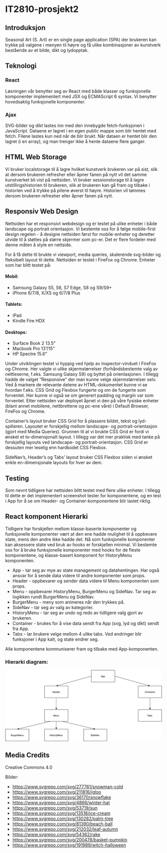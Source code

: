 # IT2810-prosjekt2

## Introduksjon
Seasonal Art (S. Art) er en single page application (SPA) der brukeren kan trykke på valgene i menyen til høyre og få ulike kombinasjoner av kunstverk bestående av et bilde, dikt og lydopptak.

## Teknologi

### React
Løsningen vår benytter seg av React med både klasser og funksjonelle komponenter implementert med JSX og ECMAScript 6 syntax. Vi benytter hovedsaklig funksjonelle komponenter.

### Ajax
SVG-bilder og dikt lastes inn med den innebygde fetch-funksjonen i JavaScript. Dataene er lagret i en egen public mappe som blir hentet med fetch. Filene lastes kun ned når de blir brukt. Når dataen er hentet blir den lagret (i en array), og man trenger ikke å hente dataene flere ganger. 

## HTML Web Storage
Vi bruker localstorage til å lagre hvilket kunstverk brukeren var på sist, slik at dersom brukeren refresher eller åpner fanen på nytt vil det samme kunstverket bli vist på nettsiden. Vi bruker sessionstorage til å lagre utstillingshistorien til brukeren, slik at brukeren kan gå fram og tilbake i historien ved å trykke på pilene øverst til høyre. Historien vil tømmes dersom brukeren refresher eller åpner fanen på nytt.

## Responsiv Web Design
Nettsiden har et responsivt webdesign og er testet på ulike enheter i både landscape og portrait orientasjon. Vi bestemte oss for å følge mobile-first design regelen - å designe nettsiden først for mobile-enheter og deretter utvide til å støttes på større skjermer som pc-er. Det er flere fordeler med denne måten å style en nettside. 

For å få dette til brukte vi viewport, media queries, skalerende svg-bilder og fleksibelt layout til dette. Nettsiden er testet i FireFox og Chrome. Enheter som har blitt testet på:

#### Mobil:
* Samsung Galaxy S5, S6, S7 Edge, S8 og S9/S9+
* iPhone 6/7/8, X/XS og 6/7/8 Plus

#### Tablets:
* iPad
* Kindle Fire HDX

#### Desktops:
* Surface Book 2 13.5”
* Macbook Pro 13”/15”
* HP Spectre 15.6”

Under utviklingen testet vi hyppig ved hjelp av inspector-vinduet i FireFox og Chrome. Her valgte vi ulike skjermstørrelser (forhåndsbestemte valg av nettleserne, f.eks. Samsung Galaxy S9) og byttet på orientasjonen. I tillegg hadde de valget “Responsive” der man kunne velge skjermstørrelser selv. Ved å markere de relevante delene av HTML-dokumentet kunne vi se hvordan f.eks. CSS Grid og Flexbox fungerte og om de fungerte som forventet. Her kunne vi også se om generert padding og margin var som forventet. Etter nettsiden var deployet åpnet vi den på våre fysiske enheter (blant annet mobilene, nettbrettene og pc-ene våre) i Default Browser, FireFox og Chrome.

Container’s layout bruker CSS Grid for å plassere bildet, tekst og lyd-spilleren. Layoutet er forskjellig mellom landscape- og portrait-orientasjon (gjort med Media Queries). Grunnen til at vi brukte CSS Grid er fordi vi ønsket et to-dimensjonalt layout. I tillegg var det mer praktisk med tanke på forskjellig layouts ved landscape- og portrait-orientasjon. CSS Grid er dessuten mer leselig enn hardkodet CSS Flexbox.

SideNav’s, Header’s og Tabs’ layout bruker CSS Flexbox siden vi ønsket enkle en-dimensjonale layouts for hver av dem.

## Testing
Som nevnt tidligere har nettsiden blitt testet med flere ulike enheter. I tillegg til dette er det implementert screenshot tester for komponentene, og en test i App for å se om Header- og Container-komponentene blir lastet riktig.

## React komponent Hierarki
Tidligere har forskjellen mellom klasse-baserte komponenter og funksjonelle komponenter vært at den ene hadde mulighet til å oppbevare state, mens den andre ikke hadde det. Nå som funksjonelle komponenter kan aksessere state ved bruk av hooks er forskjellen minimal. Vi bestemte oss for å bruke funksjonelle komponenter med hooks for de fleste komponentene, og klasse-basert komponent for HistoryMenu komponenten.

* App - tar seg av mye av state management og datahentingen. Har også ansvar for å sende data videre til andre komponenter som props.  
* Header - oppbevarer og sender data videre til Menu komponenten som props. 
* Menu - oppbevarer HistoryMenu, BurgerMenu og SideNav. Tar seg av logikken rundt BurgerMenu og SideNav.
* BurgerMenu - meny som animeres når den trykkes på.
* SideNav - tar seg av valg av kategorier.
* HistoryMenu - tar seg av undo og redo av tidligere valg gjort av brukeren. 
* Container - brukes for å vise data sendt fra App (svg, lyd og dikt) sendt fra App. 
* Tabs - lar brukere velge mellom 4 ulike tabs. Ved endringer blir funksjoner i App kalt, og state endrer seg.

Alle komponentene kommuniserer fram og tilbake med App-komponenten.

### Hierarki diagram:
![Alt text](./komponent-hierarki.png)

## Media Credits
Creative Commons 4.0

Bilder:
* https://www.svgrepo.com/svg/277761/snowman-cold
* https://www.svgrepo.com/svg/211816/igloo
* https://www.svgrepo.com/svg/36170/snowflake
* https://www.svgrepo.com/svg/4866/winter-hat
* https://www.svgrepo.com/svg/53719/sun
* https://www.svgrepo.com/svg/13518/ice-cream
* https://www.svgrepo.com/svg/130282/palm-tree
* https://www.svgrepo.com/svg/81390/beach-ball
* https://www.svgrepo.com/svg/212032/leaf-autumn
* https://www.svgrepo.com/svg/54362/rake
* https://www.svgrepo.com/svg/200478/basket-pumpkin
* https://www.svgrepo.com/svg/191989/witch-halloween
